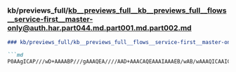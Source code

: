 ### kb/previews_full/kb__previews_full__kb__previews_full__flows__service-first__master-only@auth.har.part044.md.part001.md.part002.md

```md
### kb/previews_full/kb__previews_full__flows__service-first__master-only@auth.har.part044.md.part001.md (part 002)

```md
P0AAgICAP///wD+AAAABP///gAAAQEA////AAD+AAACAQEAAAIAAAEB/wAB/wAAAQICAAICAgD9/PwAAf8AAAICAgD7/v
```

```

```
